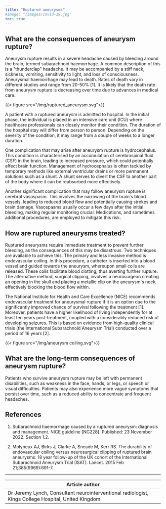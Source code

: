 ```yaml
---
title: "Ruptured aneurysms"
#image: "/images/covid-19.jpg"
toc: true
---
```


## What are the consequences of aneurysm rupture?

Aneurysm rupture results in a severe headache caused by bleeding around the brain, termed subarachnoid haemorrhage. A common description of this is a "thunderclap" headache. It may be accompanied by a stiff neck, sickness, vomiting, sensitivity to light, and loss of consciousness. Aneurysmal haemorrhage may lead to death. Rates of death vary in different studies and range from 20-50% [1]. It is likely that the death rate from aneurysm rupture is decreasing over time due to advances in medical care. 

{{< figure src="/img/ruptured_aneurysm.svg">}}

A patient with a ruptured aneurysm is admitted to hospital. In the initial phase, the individual is placed in an intensive care unit (ICU) where healthcare professionals can closely monitor their condition. The duration of the hospital stay will differ from person to person. Depending on the severity of the condition, it may range from a couple of weeks to a longer duration.

One complication that may arise after aneurysm rupture  is hydrocephalus. This condition is characterised by an accumulation of cerebrospinal fluid (CSF) in the brain, leading to increased pressure, which could potentially affect brain function. Management of hydrocephalus is often tackled by temporary methods like external ventricular drains or more permanent solutions such as a shunt. A shunt serves to divert the CSF to another part of the body where it can be reabsorbed more effectively.

Another significant complication that may follow aneurysm rupture is cerebral vasospasm. This involves the narrowing of the brain's blood vessels, leading to reduced blood flow and potentially causing strokes and brain damage. Vasospasms usually occur a few days after the initial bleeding, making regular monitoring crucial. Medications, and sometimes additional procedures, are employed to mitigate this risk.


## How are ruptured aneurysms treated?

Ruptured aneurysms require immediate treatment to prevent further bleeding, as the consequences of this may be disastrous. Two techniques are available to achieve this. The primary and less invasive method is endovascular coiling. In this procedure, a catheter is inserted into a blood vessel and guided towards the aneurysm, whereupon small coils are released. These coils facilitate blood clotting, thus averting further rupture. The alternative method, surgical clipping, involves a neurosurgeon creating an opening in the skull and placing a metallic clip on the aneurysm's neck, effectively blocking the blood flow within.

The National Institute for Health and Care Excellence (NICE) recommends endovascular treatment for aneurysmal rupture if it is an option due to the significantly improved chance of survival following the treatment [1]. Moreover, patients have a higher likelihood of living independently for at least ten years post-treatment, coupled with a considerably reduced risk of developing seizures. This is based on evidence from high-quality clinical trials (the International Subarachnoid Aneurysm Trial) conducted over a period of 16 years [2]. 

{{< figure src="/img/aneurysm coiling.svg">}}



## What are the long-term consequences of aneurysm rupture?

Patients who survive aneurysm rupture may be left with permanent disabilities, such as weakness in the face, hands, or legs, or speech or visual difficulties. Patients  may also experience more vague symptoms that persist over time, such as a reduced ability to concentrate and frequent headaches.



## References

1. Subarachnoid haemorrhage caused by a ruptured aneurysm: diagnosis and management. NICE guideline [NG228]. Published: 23 November 2022. Section 1.2.

2. Molyneux AJ, Birks J, Clarke A, Sneade M, Kerr RS. The durability of endovascular coiling versus neurosurgical clipping of ruptured brain aneurysms: 18 year follow-up of the UK cohort of the International Subarachnoid Aneurysm Trial (ISAT). Lancet. 2015 Feb 21;385(9969):691-7. 

---
| Article author   |
| ---------------- |
| Dr Jeremy Lynch,   Consultant neurointerventional radiologist, Kings College Hospital, United Kingdom |


